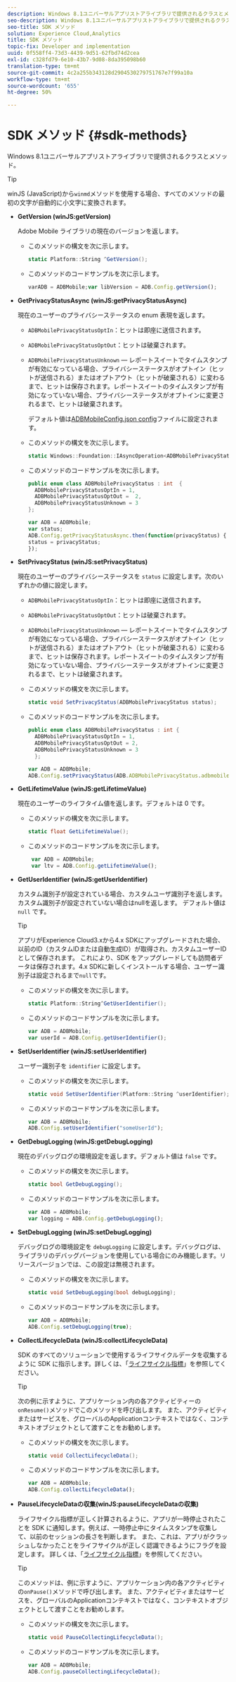 ```yaml
---
description: Windows 8.1ユニバーサルアプリストアライブラリで提供されるクラスとメソッド。
seo-description: Windows 8.1ユニバーサルアプリストアライブラリで提供されるクラスとメソッド。
seo-title: SDK メソッド
solution: Experience Cloud,Analytics
title: SDK メソッド
topic-fix: Developer and implementation
uuid: 0f558ff4-73d3-4439-9d51-62fbd74d2cea
exl-id: c328fd79-6e10-43b7-9d08-8da395098b60
translation-type: tm+mt
source-git-commit: 4c2a255b343128d2904530279751767e7f99a10a
workflow-type: tm+mt
source-wordcount: '655'
ht-degree: 50%

---
```


# SDK メソッド {#sdk-methods}

Windows 8.1ユニバーサルアプリストアライブラリで提供されるクラスとメソッド。

>[!TIP]
>
>winJS (JavaScript)から`winmd`メソッドを使用する場合、すべてのメソッドの最初の文字が自動的に小文字に変換されます。

* **GetVersion (winJS:getVersion)**

   Adobe Mobile ライブラリの現在のバージョンを返します。

   * このメソッドの構文を次に示します。

      ```csharp
      static Platform::String ^GetVersion();
      ```

   * このメソッドのコードサンプルを次に示します。

      ```js
      varADB = ADBMobile;var libVersion = ADB.Config.getVersion(); 
      ```

* **GetPrivacyStatusAsync (winJS:getPrivacyStatusAsync)**

   現在のユーザーのプライバシーステータスの enum 表現を返します。

   * `ADBMobilePrivacyStatusOptIn`：ヒットは即座に送信されます。
   * `ADBMobilePrivacyStatusOptOut`：ヒットは破棄されます。
   * `ADBMobilePrivacyStatusUnknown`  — レポートスイートでタイムスタンプが有効になっている場合、プライバシーステータスがオプトイン（ヒットが送信される）またはオプトアウト（ヒットが破棄される）に変わるまで、ヒットは保存されます。レポートスイートのタイムスタンプが有効になっていない場合、プライバシーステータスがオプトインに変更されるまで、ヒットは破棄されます。

      デフォルト値は[ADBMobileConfig.json config](/help/windows-appstore/c-configuration/c.json.md)ファイルに設定されます。

   * このメソッドの構文を次に示します。

      ```csharp
      static Windows::Foundation::IAsyncOperation<ADBMobilePrivacyStatus> ^getPrivacyStatusAsync(); 
      ```

   * このメソッドのコードサンプルを次に示します。

      ```csharp
      public enum class ADBMobilePrivacyStatus : int  {
        ADBMobilePrivacyStatusOptIn = 1, 
        ADBMobilePrivacyStatusOptOut =  2,
        ADBMobilePrivacyStatusUnknown = 3
      };
      ```

      ```js
      var ADB = ADBMobile;
      var status;
      ADB.Config.getPrivacyStatusAsync.then(function(privacyStatus) {
      status = privacyStatus;
      }); 
      ```

* **SetPrivacyStatus (winJS:setPrivacyStatus)**

   現在のユーザーのプライバシーステータスを `status` に設定します。次のいずれかの値に設定します。

   * `ADBMobilePrivacyStatusOptIn`：ヒットは即座に送信されます。
   * `ADBMobilePrivacyStatusOptOut`：ヒットは破棄されます。
   * `ADBMobilePrivacyStatusUnknown`  — レポートスイートでタイムスタンプが有効になっている場合、プライバシーステータスがオプトイン（ヒットが送信される）またはオプトアウト（ヒットが破棄される）に変わるまで、ヒットは保存されます。レポートスイートのタイムスタンプが有効になっていない場合、プライバシーステータスがオプトインに変更されるまで、ヒットは破棄されます。

   * このメソッドの構文を次に示します。

      ```csharp
      static void SetPrivacyStatus(ADBMobilePrivacyStatus status);
      ```

   * このメソッドのコードサンプルを次に示します。

      ```csharp
      public enum class ADBMobilePrivacyStatus : int {
        ADBMobilePrivacyStatusOptIn = 1,
        ADBMobilePrivacyStatusOptOut = 2,
        ADBMobilePrivacyStatusUnknown = 3
        }; 
      ```

      ```js
      var ADB = ADBMobile;
      ADB.Config.setPrivacyStatus(ADB.ADBMobilePrivacyStatus.adbmobilePrivacyStatusOptIn); 
      ```

* **GetLifetimeValue (winJS:getLifetimeValue)**

   現在のユーザーのライフタイム値を返します。デフォルトは 0 です。

   * このメソッドの構文を次に示します。

      ```csharp
      static float GetLifetimeValue();
      ```

   * このメソッドのコードサンプルを次に示します。

      ```js
       var ADB = ADBMobile;
       var ltv = ADB.Config.getLifetimeValue(); 
      ```

* **GetUserIdentifier (winJS:getUserIdentifier)**

   カスタム識別子が設定されている場合、カスタムユーザ識別子を返します。 カスタム識別子が設定されていない場合はnullを返します。 デフォルト値は `null` です。

   >[!TIP]
   >
   >アプリがExperience Cloud3.xから4.x SDKにアップグレードされた場合、以前のID（カスタムIDまたは自動生成ID）が取得され、カスタムユーザーIDとして保存されます。 これにより、SDK をアップグレードしても訪問者データは保存されます。4.x SDKに新しくインストールする場合、ユーザー識別子は設定されるまで`null`です。

   * このメソッドの構文を次に示します。

      ```csharp
      static Platform::String^GetUserIdentifier();
      ```

   * このメソッドのコードサンプルを次に示します。

      ```js
      var ADB = ADBMobile;
      var userId = ADB.Config.getUserIdentifier(); 
      ```

* **SetUserIdentifier (winJS:setUserIdentifier)**

   ユーザー識別子を `identifier` に設定します。

   * このメソッドの構文を次に示します。

      ```csharp
      static void SetUserIdentifier(Platform::String ^userIdentifier);
      ```

   * このメソッドのコードサンプルを次に示します。

      ```js
      var ADB = ADBMobile;
      ADB.Config.setUserIdentifier("someUserId"); 
      ```

* **GetDebugLogging (winJS:getDebugLogging)**

   現在のデバッグログの環境設定を返します。デフォルト値は `false` です。

   * このメソッドの構文を次に示します。

      ```csharp
      static bool GetDebugLogging(); 
      ```

   * このメソッドのコードサンプルを次に示します。

      ```js
      var ADB = ADBMobile;
      var logging = ADB.Config.getDebugLogging(); 
      ```

* **SetDebugLogging (winJS:setDebugLogging)**

   デバッグログの環境設定を `debugLogging` に設定します。デバッグログは、ライブラリのデバッグバージョンを使用している場合にのみ機能します。リリースバージョンでは、この設定は無視されます。

   * このメソッドの構文を次に示します。

      ```csharp
      static void SetDebugLogging(bool debugLogging); 
      ```

   * このメソッドのコードサンプルを次に示します。

      ```js
      var ADB = ADBMobile;
      ADB.Config.setDebugLogging(true); 
      ```

* **CollectLifecycleData (winJS:collectLifecycleData)**

   SDK のすべてのソリューションで使用するライフサイクルデータを収集するように SDK に指示します。詳しくは、「[ライフサイクル指標](/help/windows-appstore/metrics.md)」を参照してください。

   >[!TIP]
   >
   >次の例に示すように、アプリケーション内の各アクティビティーの`onResume()`メソッドでこのメソッドを呼び出します。 また、アクティビティまたはサービスを、グローバルのApplicationコンテキストではなく、コンテキストオブジェクトとして渡すことをお勧めします。

   * このメソッドの構文を次に示します。

      ```csharp
      static void CollectLifecycleData();
      ```

   * このメソッドのコードサンプルを次に示します。

      ```js
      var ADB = ADBMobile;
      ADB.Config.collectLifecycleData(); 
      ```

* **PauseLifecycleData&#x200B;の収集(winJS:pauseLifecycleData&#x200B;の収集)**

   ライフサイクル指標が正しく計算されるように、アプリが一時停止されたことを SDK に通知します。例えば、一時停止中にタイムスタンプを収集して、以前のセッションの長さを判断します。 また、これは、アプリがクラッシュしなかったことをライフサイクルが正しく認識できるようにフラグを設定します。 詳しくは、「[ライフサイクル指標](/help/windows-appstore/metrics.md)」を参照してください。

   >[!TIP]
   >
   >このメソッドは、例に示すように、アプリケーション内の各アクティビティの`onPause()`メソッドで呼び出します。 また、アクティビティまたはサービスを、グローバルのApplicationコンテキストではなく、コンテキストオブジェクトとして渡すことをお勧めします。

   * このメソッドの構文を次に示します。

      ```csharp
      static void PauseCollectingLifecycleData();
      ```

   * このメソッドのコードサンプルを次に示します。

      ```js
      var ADB = ADBMobile;
      ADB.Config.pauseCollectingLifecycleData();
      ```
